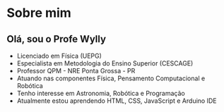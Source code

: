 # Sobre mim
## Olá, sou o Profe Wylly
- Licenciado em Física (UEPG)
- Especialista em Metodologia do Ensino Superior (CESCAGE)
- Professor QPM - NRE Ponta Grossa - PR
- Atuando nas componentes Física, Pensamento Computacional e Robótica
- Tenho interesse em Astronomia, Robótica e Programação
- Atualmente estou aprendendo HTML, CSS, JavaScript e Arduino IDE
